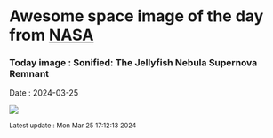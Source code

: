 
# Awesome space image of the day from [NASA](https://api.nasa.gov/)

### Today image : Sonified: The Jellyfish Nebula Supernova Remnant
Date : 2024-03-25

![](https://youtube.com/embed/NqBfQeJqkfU?rel=0)

<small>Latest update : Mon Mar 25 17:12:13 2024</small>
        